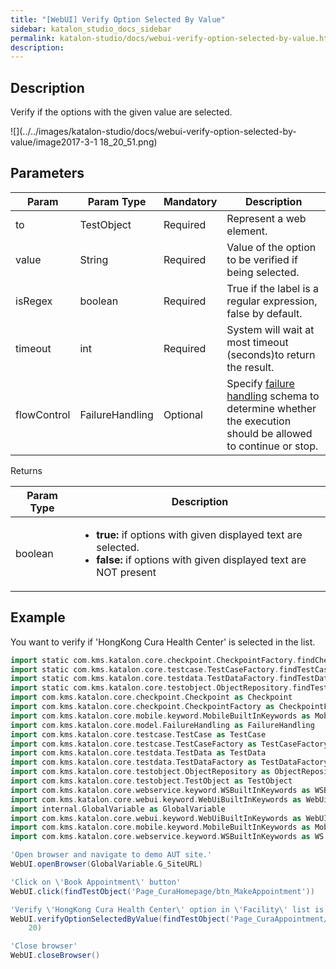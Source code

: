 ```yaml
---
title: "[WebUI] Verify Option Selected By Value" 
sidebar: katalon_studio_docs_sidebar
permalink: katalon-studio/docs/webui-verify-option-selected-by-value.html 
description: 
---
```

Description
-----------

Verify if the options with the given value are selected.

![](../../images/katalon-studio/docs/webui-verify-option-selected-by-value/image2017-3-1 18_20_51.png)

Parameters
----------

<table class="wrapped confluenceTable" style="table-layout: fixed;"><thead><tr><th class="xtd-0-0 confluenceTh" style="">Param</th><th class="xtd-0-1 confluenceTh" style="">Param Type</th><th class="xtd-0-2 confluenceTh" colspan="1" style="">Mandatory</th><th class="xtd-0-3 confluenceTh" colspan="1" style="">Description</th></tr></thead><tbody style=""><tr class="xtr-1" style=""><td class="xtd-1-0 confluenceTd" colspan="1" style="">to</td><td class="xtd-1-1 confluenceTd" colspan="1" style="">TestObject</td><td class="xtd-1-2 confluenceTd" colspan="1" style="">Required</td><td class="xtd-1-3 confluenceTd" colspan="1" style="">Represent a web element.</td></tr><tr class="xtr-2" style=""><td class="xtd-2-0 confluenceTd" colspan="1" style="">value</td><td class="xtd-2-1 confluenceTd" colspan="1" style="">String</td><td class="xtd-2-2 confluenceTd" colspan="1" style="">Required</td><td class="xtd-2-3 confluenceTd" colspan="1" style="">Value&nbsp;of the option to be verified if being selected.</td></tr><tr class="xtr-3" style=""><td class="xtd-3-0 confluenceTd" colspan="1" style="">isRegex</td><td class="xtd-3-1 confluenceTd" colspan="1" style="">boolean</td><td class="xtd-3-2 confluenceTd" colspan="1" style="">Required</td><td class="xtd-3-3 confluenceTd" colspan="1" style="">True if the label is a regular expression, false by default.</td></tr><tr class="xtr-4" style=""><td class="xtd-4-0 confluenceTd" colspan="1" style="">timeout</td><td class="xtd-4-1 confluenceTd" colspan="1" style="">int</td><td class="xtd-4-2 confluenceTd" colspan="1" style="">Required</td><td class="xtd-4-3 confluenceTd" colspan="1" style="">System will wait at most timeout (seconds)to return the result.</td></tr><tr class="xtr-5" style=""><td class="xtd-5-0 confluenceTd" style=""><span style="">flowControl</span></td><td class="xtd-5-1 confluenceTd" style=""><span style="">FailureHandling</span></td><td class="xtd-5-2 confluenceTd" colspan="1" style="">Optional</td><td class="xtd-5-3 confluenceTd" colspan="1" style=""><span style="">Spec</span>ify <a href="https://docs.katalon.com/x/qAAM" rel="nofollow" style="">failure handling</a> schema to determine whether the execution should be allowed to continue or stop.</td></tr></tbody></table>

Returns

<table class="relative-table wrapped confluenceTable" style="table-layout: fixed;"><thead><tr><th class="xtd-0-0 confluenceTh" style="">Param Type</th><th class="xtd-0-1 confluenceTh" colspan="1" style="">Description</th></tr></thead><tbody style=""><tr class="xtr-1" style=""><td class="xtd-1-0 confluenceTd" colspan="1" style="">boolean</td><td class="xtd-1-1 confluenceTd" colspan="1" style=""><ul style=""><li style=""><strong style="">true:</strong>&nbsp;if options with given displayed text are selected.</li><li style=""><strong style="">false:</strong>&nbsp;if options with given displayed text are NOT present</li></ul></td></tr></tbody></table>

Example
-------

You want to verify if 'HongKong Cura Health Center' is selected in the list.

```groovy
import static com.kms.katalon.core.checkpoint.CheckpointFactory.findCheckpoint
import static com.kms.katalon.core.testcase.TestCaseFactory.findTestCase
import static com.kms.katalon.core.testdata.TestDataFactory.findTestData
import static com.kms.katalon.core.testobject.ObjectRepository.findTestObject
import com.kms.katalon.core.checkpoint.Checkpoint as Checkpoint
import com.kms.katalon.core.checkpoint.CheckpointFactory as CheckpointFactory
import com.kms.katalon.core.mobile.keyword.MobileBuiltInKeywords as MobileBuiltInKeywords
import com.kms.katalon.core.model.FailureHandling as FailureHandling
import com.kms.katalon.core.testcase.TestCase as TestCase
import com.kms.katalon.core.testcase.TestCaseFactory as TestCaseFactory
import com.kms.katalon.core.testdata.TestData as TestData
import com.kms.katalon.core.testdata.TestDataFactory as TestDataFactory
import com.kms.katalon.core.testobject.ObjectRepository as ObjectRepository
import com.kms.katalon.core.testobject.TestObject as TestObject
import com.kms.katalon.core.webservice.keyword.WSBuiltInKeywords as WSBuiltInKeywords
import com.kms.katalon.core.webui.keyword.WebUiBuiltInKeywords as WebUiBuiltInKeywords
import internal.GlobalVariable as GlobalVariable
import com.kms.katalon.core.webui.keyword.WebUiBuiltInKeywords as WebUI
import com.kms.katalon.core.mobile.keyword.MobileBuiltInKeywords as Mobile
import com.kms.katalon.core.webservice.keyword.WSBuiltInKeywords as WS

'Open browser and navigate to demo AUT site.'
WebUI.openBrowser(GlobalVariable.G_SiteURL)

'Click on \'Book Appointment\' button'
WebUI.click(findTestObject('Page_CuraHomepage/btn_MakeAppointment'))

'Verify \'HongKong Cura Health Center\' option in \'Facility\' list is selected'
WebUI.verifyOptionSelectedByValue(findTestObject('Page_CuraAppointment/lst_Facility'), 'HongKong Cura Health Center', false, 
    20)

'Close browser'
WebUI.closeBrowser()
```